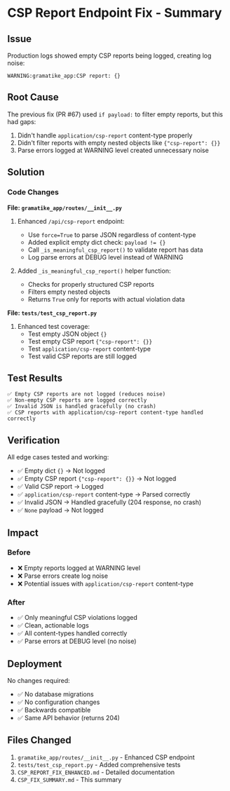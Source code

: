 # CSP Report Endpoint Fix - Summary

## Issue
Production logs showed empty CSP reports being logged, creating log noise:
```
WARNING:gramatike_app:CSP report: {}
```

## Root Cause
The previous fix (PR #67) used `if payload:` to filter empty reports, but this had gaps:
1. Didn't handle `application/csp-report` content-type properly
2. Didn't filter reports with empty nested objects like `{"csp-report": {}}`
3. Parse errors logged at WARNING level created unnecessary noise

## Solution

### Code Changes

**File: `gramatike_app/routes/__init__.py`**

1. Enhanced `/api/csp-report` endpoint:
   - Use `force=True` to parse JSON regardless of content-type
   - Added explicit empty dict check: `payload != {}`
   - Call `_is_meaningful_csp_report()` to validate report has data
   - Log parse errors at DEBUG level instead of WARNING

2. Added `_is_meaningful_csp_report()` helper function:
   - Checks for properly structured CSP reports
   - Filters empty nested objects
   - Returns `True` only for reports with actual violation data

**File: `tests/test_csp_report.py`**

1. Enhanced test coverage:
   - Test empty JSON object `{}`
   - Test empty CSP report `{"csp-report": {}}`  
   - Test `application/csp-report` content-type
   - Test valid CSP reports are still logged

## Test Results

```
✅ Empty CSP reports are not logged (reduces noise)
✅ Non-empty CSP reports are logged correctly
✅ Invalid JSON is handled gracefully (no crash)
✅ CSP reports with application/csp-report content-type handled correctly
```

## Verification

All edge cases tested and working:
- ✅ Empty dict `{}` → Not logged
- ✅ Empty CSP report `{"csp-report": {}}` → Not logged
- ✅ Valid CSP report → Logged
- ✅ `application/csp-report` content-type → Parsed correctly
- ✅ Invalid JSON → Handled gracefully (204 response, no crash)
- ✅ `None` payload → Not logged

## Impact

### Before
- ❌ Empty reports logged at WARNING level
- ❌ Parse errors create log noise
- ❌ Potential issues with `application/csp-report` content-type

### After
- ✅ Only meaningful CSP violations logged
- ✅ Clean, actionable logs
- ✅ All content-types handled correctly
- ✅ Parse errors at DEBUG level (no noise)

## Deployment

No changes required:
- ✅ No database migrations
- ✅ No configuration changes
- ✅ Backwards compatible
- ✅ Same API behavior (returns 204)

## Files Changed

1. `gramatike_app/routes/__init__.py` - Enhanced CSP endpoint
2. `tests/test_csp_report.py` - Added comprehensive tests
3. `CSP_REPORT_FIX_ENHANCED.md` - Detailed documentation
4. `CSP_FIX_SUMMARY.md` - This summary
